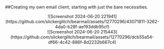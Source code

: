 ##Creating my own email client, starting with just the bare necessities.

<center>![Screenshot 2024-06-20 221941](https://github.com/slickerglitch/bearmail/assets/12770296/43071811-3262-4da0-b28f-ae193ddb95cf)</center>

<center>![Screenshot 2024-06-20 215443](https://github.com/slickerglitch/bearmail/assets/12770296/dcb55a54-df66-4c42-886f-8d2232b667c4)</center>
